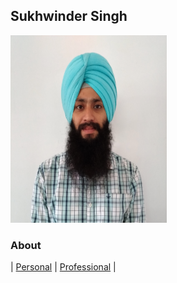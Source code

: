 <!DOCTYPE html>
<html>
<body>

<h2>Sukhwinder Singh</h2>
<img src="Images/self image.png" alt="Sukhwinder Singh" width="250" height="300">

</body>
</html>

### About
| [Personal](About/Me/Personal.md) | [Professional](About/Me/Professional.md) | 
